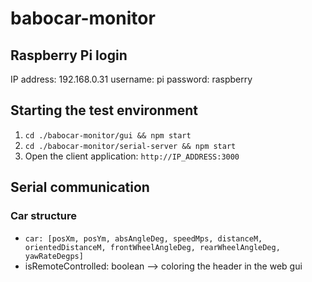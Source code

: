 # babocar-monitor

## Raspberry Pi login
IP address: 192.168.0.31
username: pi
password: raspberry

## Starting the test environment
1. ```cd ./babocar-monitor/gui && npm start```
2. ```cd ./babocar-monitor/serial-server && npm start```
3. Open the client application: ```http://IP_ADDRESS:3000```

## Serial communication
### Car structure
- ```car: [posXm, posYm, absAngleDeg, speedMps, distanceM, orientedDistanceM, frontWheelAngleDeg, rearWheelAngleDeg, yawRateDegps]```
- isRemoteControlled: boolean --> coloring the header in the web gui
